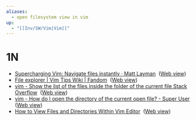 ```yaml
---
aliases:
  - open filesystem view in vim
up:
  - "[[Inv/SW/Vim|Vim]]"
---
```


# 1N
- [Supercharging Vim: Navigate files instantly · Matt Layman](onenote:https://d.docs.live.net/a3e7ec4e2a2bbe83/Documents/OneNote%20Notebooks/Projects/BP/latest.one#Supercharging%20Vim%20Navigate%20files%20instantly%20·%20Matt%20Layman&section-id={CA37B6A0-3ECD-407A-AB93-01DEFA2ADAEA}&page-id={633F22C4-0B68-4ADE-A046-699E1E27BB29}&end)  ([Web view](https://onedrive.live.com/view.aspx?resid=A3E7EC4E2A2BBE83%2150469&id=documents&wd=target%28BP%2Flatest.one%7CCA37B6A0-3ECD-407A-AB93-01DEFA2ADAEA%2FSupercharging%20Vim%3A%20Navigate%20files%20instantly%20%C2%B7%20Matt%20Layman%7C633F22C4-0B68-4ADE-A046-699E1E27BB29%2F%29))
- [File explorer | Vim Tips Wiki | Fandom](onenote:https://d.docs.live.net/a3e7ec4e2a2bbe83/Documents/OneNote%20Notebooks/Projects/BP/latest.one#File%20explorer%20|%20Vim%20Tips%20Wiki%20|%20Fandom&section-id={CA37B6A0-3ECD-407A-AB93-01DEFA2ADAEA}&page-id={B2C8C079-B57C-4B90-941C-377A1D13D149}&end)  ([Web view](https://onedrive.live.com/view.aspx?resid=A3E7EC4E2A2BBE83%2150469&id=documents&wd=target%28BP%2Flatest.one%7CCA37B6A0-3ECD-407A-AB93-01DEFA2ADAEA%2FFile%20explorer%20%5C%7C%20Vim%20Tips%20Wiki%20%5C%7C%20Fandom%7CB2C8C079-B57C-4B90-941C-377A1D13D149%2F%29))
- [vim - Show the list of the files inside the folder of the current file Stack Overflow](onenote:https://d.docs.live.net/a3e7ec4e2a2bbe83/Documents/OneNote%20Notebooks/Projects/BP/latest.one#vim%20-%20Show%20the%20list%20of%20the%20files%20inside%20the&section-id={CA37B6A0-3ECD-407A-AB93-01DEFA2ADAEA}&page-id={37EC2206-E124-4D3C-8FC5-C25D572F9AF3}&end)  ([Web view](https://onedrive.live.com/view.aspx?resid=A3E7EC4E2A2BBE83%2150469&id=documents&wd=target%28BP%2Flatest.one%7CCA37B6A0-3ECD-407A-AB93-01DEFA2ADAEA%2Fvim%20-%20Show%20the%20list%20of%20the%20files%20inside%20the%7C37EC2206-E124-4D3C-8FC5-C25D572F9AF3%2F%29))
- [vim - How do I open the directory of the current open file? - Super User](onenote:https://d.docs.live.net/a3e7ec4e2a2bbe83/Documents/OneNote%20Notebooks/Projects/BP/latest.one#vim%20-%20How%20do%20I%20open%20the%20directory%20of%20the&section-id={CA37B6A0-3ECD-407A-AB93-01DEFA2ADAEA}&page-id={EB68C8DA-B6B8-4E1E-BCE7-70DFAD756A17}&end)  ([Web view](https://onedrive.live.com/view.aspx?resid=A3E7EC4E2A2BBE83%2150469&id=documents&wd=target%28BP%2Flatest.one%7CCA37B6A0-3ECD-407A-AB93-01DEFA2ADAEA%2Fvim%20-%20How%20do%20I%20open%20the%20directory%20of%20the%7CEB68C8DA-B6B8-4E1E-BCE7-70DFAD756A17%2F%29))
- [How to View Files and Directories Within Vim Editor](onenote:https://d.docs.live.net/a3e7ec4e2a2bbe83/Documents/OneNote%20Notebooks/Projects/BP/latest.one#How%20to%20View%20Files%20and%20Directories%20Within%20Vim%20Editor&section-id={CA37B6A0-3ECD-407A-AB93-01DEFA2ADAEA}&page-id={8F6E7225-0AE6-4891-AE44-A9226C581987}&end)  ([Web view](https://onedrive.live.com/view.aspx?resid=A3E7EC4E2A2BBE83%2150469&id=documents&wd=target%28BP%2Flatest.one%7CCA37B6A0-3ECD-407A-AB93-01DEFA2ADAEA%2FHow%20to%20View%20Files%20and%20Directories%20Within%20Vim%20Editor%7C8F6E7225-0AE6-4891-AE44-A9226C581987%2F%29))

